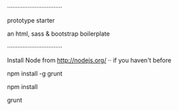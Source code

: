 
································

prototype starter

an html, sass & bootstrap boilerplate

································

Install Node from http://nodejs.org/ ·· if you haven't before

npm install -g grunt 

npm install

grunt
